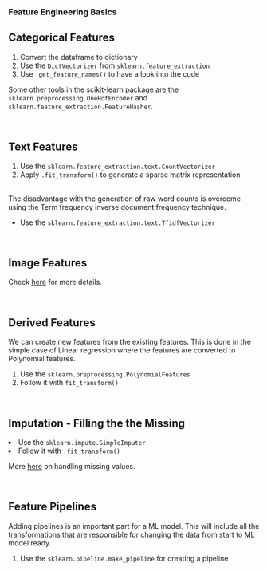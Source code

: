 <h3> Feature Engineering Basics </h3>

## Categorical Features

<p>
    <ol>
        <li> Convert the dataframe to dictionary</li>
        <li> Use the <code>DictVectorizer</code> from <code>sklearn.feature_extraction</code></li>
        <li>Use <code>.get_feature_names()</code> to have a look into the code</li>
    </ol>
</p>
<p>
    Some other tools in the scikit-learn package are the <code>sklearn.preprocessing.OneHotEncoder</code> and <code>sklearn.feature_extraction.FeatureHasher</code>.
</p>
<br>

## Text Features

<p>
    <ol>
    <li>Use the <code>sklearn.feature_extraction.text.CountVectorizer</code></li>
    <li>Apply <code>.fit_transform()</code> to generate a sparse matrix representation</li>
    </ol>
    <br>
    The disadvantage with the generation of raw word counts is overcome using the Term frequency inverse document frequency technique.
    <ul>
        <li>Use the <code>sklearn.feature_extraction.text.TfidfVectorizer</code></li>
    </ul>
</p>
<br>

## Image Features

<p>
    Check <a href="https://jakevdp.github.io/PythonDataScienceHandbook/05.04-feature-engineering.html#Image-Features">here</a> for more details.
</p>
<br>

## Derived Features

<p>
    We can create new features from the existing features. This is done in the simple case of Linear regression where the features are converted to Polynomial features.
    <ol>
    <li>Use the <code>sklearn.preprocessing.PolynomialFeatures</code></li>
    <li>Follow it with <code>fit_transform()</code></li>
    </ol>
</p>
<br>

## Imputation - Filling the the Missing

<p>
    <p>
    <li>Use the <code>sklearn.impute.SimpleImputer</code></li>
    <li>Follow it with <code>.fit_transform()</code>
    </p>
    <p>
    More <a href="https://towardsdatascience.com/practical-strategies-to-handle-missing-values-626f9c43870b">here</a> on handling missing values.
    </p>
</p>
<br>

## Feature Pipelines

<p>
Adding pipelines is an important part for a ML model. This will include all the transformations that are responsible for changing the data from start to ML model ready.
<ol>
    <li> Use the <code>sklearn.pipeline.make_pipeline</code> for creating a pipeline</li>
</ol>
</p>
